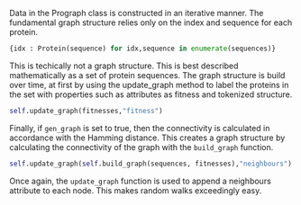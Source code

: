 Data in the Prograph class is constructed in an iterative manner. The fundamental graph structure relies only on
the index and sequence for each protein.

```python
{idx : Protein(sequence) for idx,sequence in enumerate(sequences)}
```

This is techically not a graph structure. This is best described mathematically as a set of protein sequences. The
graph structure is build over time, at first by using the update_graph method to label the proteins in the set
with properties such as attributes as fitness and tokenized structure.

```python
self.update_graph(fitnesses,"fitness")
```

Finally, if `gen_graph` is set to true, then the connectivity is calculated in accordance with the Hamming distance.
This creates a graph structure by calculating the connectivity of the graph with the `build_graph` function.

```python
self.update_graph(self.build_graph(sequences, fitnesses),"neighbours")
```

Once again, the `update_graph` function is used to append a neighbours attribute to each node. This makes random walks
exceedingly easy.
